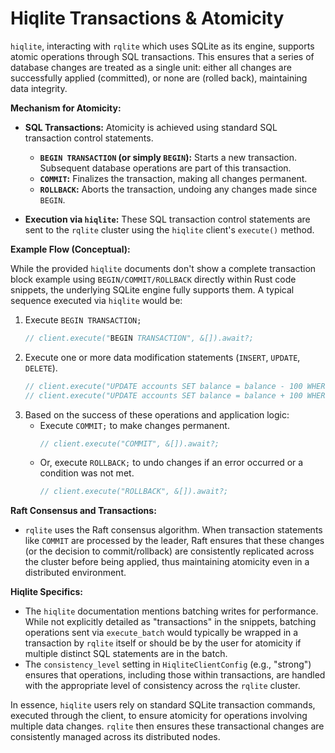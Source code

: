 # Hiqlite Transactions & Atomicity

`hiqlite`, interacting with `rqlite` which uses SQLite as its engine, supports atomic operations through SQL transactions. This ensures that a series of database changes are treated as a single unit: either all changes are successfully applied (committed), or none are (rolled back), maintaining data integrity.

**Mechanism for Atomicity:**

*   **SQL Transactions:** Atomicity is achieved using standard SQL transaction control statements.
    *   **`BEGIN TRANSACTION` (or simply `BEGIN`):** Starts a new transaction. Subsequent database operations are part of this transaction.
    *   **`COMMIT`:** Finalizes the transaction, making all changes permanent.
    *   **`ROLLBACK`:** Aborts the transaction, undoing any changes made since `BEGIN`.

*   **Execution via `hiqlite`:** These SQL transaction control statements are sent to the `rqlite` cluster using the `hiqlite` client's `execute()` method.

**Example Flow (Conceptual):**

While the provided `hiqlite` documents don't show a complete transaction block example using `BEGIN/COMMIT/ROLLBACK` directly within Rust code snippets, the underlying SQLite engine fully supports them. A typical sequence executed via `hiqlite` would be:

1.  Execute `BEGIN TRANSACTION;`
    ```rust
    // client.execute("BEGIN TRANSACTION", &[]).await?;
    ```
2.  Execute one or more data modification statements (`INSERT`, `UPDATE`, `DELETE`).
    ```rust
    // client.execute("UPDATE accounts SET balance = balance - 100 WHERE id = 1", &[]).await?;
    // client.execute("UPDATE accounts SET balance = balance + 100 WHERE id = 2", &[]).await?;
    ```
3.  Based on the success of these operations and application logic:
    *   Execute `COMMIT;` to make changes permanent.
        ```rust
        // client.execute("COMMIT", &[]).await?;
        ```
    *   Or, execute `ROLLBACK;` to undo changes if an error occurred or a condition was not met.
        ```rust
        // client.execute("ROLLBACK", &[]).await?;
        ```

**Raft Consensus and Transactions:**
*   `rqlite` uses the Raft consensus algorithm. When transaction statements like `COMMIT` are processed by the leader, Raft ensures that these changes (or the decision to commit/rollback) are consistently replicated across the cluster before being applied, thus maintaining atomicity even in a distributed environment.

**Hiqlite Specifics:**
*   The `hiqlite` documentation mentions batching writes for performance. While not explicitly detailed as "transactions" in the snippets, batching operations sent via `execute_batch` would typically be wrapped in a transaction by `rqlite` itself or should be by the user for atomicity if multiple distinct SQL statements are in the batch.
*   The `consistency_level` setting in `HiqliteClientConfig` (e.g., "strong") ensures that operations, including those within transactions, are handled with the appropriate level of consistency across the `rqlite` cluster.

In essence, `hiqlite` users rely on standard SQLite transaction commands, executed through the client, to ensure atomicity for operations involving multiple data changes. `rqlite` then ensures these transactional changes are consistently managed across its distributed nodes.